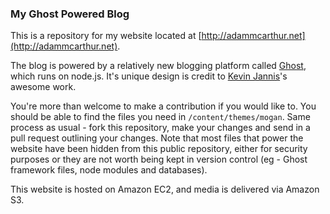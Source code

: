### My Ghost Powered Blog

This is a repository for my website located at [http://adammcarthur.net](http://adammcarthur.net).

The blog is powered by a relatively new blogging platform called [Ghost](https://ghost.org/), which runs on node.js. It's unique design is credit to [Kevin Jannis](https://github.com/KevinJannis)'s awesome work.

You're more than welcome to make a contribution if you would like to. You should be able to find the files you need in `/content/themes/mogan`. Same process as usual - fork this repository, make your changes and send in a pull request outlining your changes. Note that most files that power the website have been hidden from this public repository, either for security purposes or they are not worth being kept in version control (eg - Ghost framework files, node modules and databases).

This website is hosted on Amazon EC2, and media is delivered via Amazon S3.